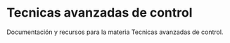 # Tecnicas avanzadas de control

Documentación y recursos para la materia Tecnicas avanzadas de control.